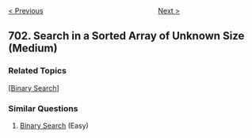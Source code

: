 <!--|This file generated by command(leetcode description); DO NOT EDIT.    |-->
<!--+----------------------------------------------------------------------+-->
<!--|@author    Openset <openset.wang@gmail.com>                           |-->
<!--|@link      https://github.com/openset                                 |-->
<!--|@home      https://github.com/openset/leetcode                        |-->
<!--+----------------------------------------------------------------------+-->

[< Previous](https://github.com/openset/leetcode/tree/master/problems/insert-into-a-binary-search-tree "Insert into a Binary Search Tree")
　　　　　　　　　　　　　　　　
[Next >](https://github.com/openset/leetcode/tree/master/problems/kth-largest-element-in-a-stream "Kth Largest Element in a Stream")

## 702. Search in a Sorted Array of Unknown Size (Medium)



### Related Topics
  [[Binary Search](https://github.com/openset/leetcode/tree/master/tag/binary-search/README.md)]

### Similar Questions
  1. [Binary Search](https://github.com/openset/leetcode/tree/master/problems/binary-search) (Easy)
